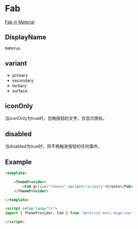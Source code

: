 # Fab

[Fab in Material](https://m3.material.io/components/floating-action-button/overview)

## DisplayName
```
MAMVFab
```

## variant
+ primary
+ secondary
+ tertiary
+ surface

## iconOnly
当iconOnly为true时，忽略按钮的文字，仅显示图标。

## disabled
当disabled为true时，将不再触发按钮的任何事件。

## Example

```html
<template>

    <ThemeProvider>
        <Fab @click="remove" variant="primary">Create</Fab>
    </ThemeProvider>

</template>

<script setup lang="ts">
import { ThemeProvider, Fab } from 'material-anti-mage-vue'

</script>
```